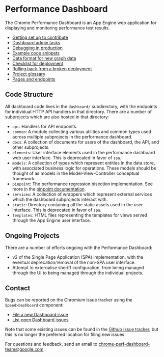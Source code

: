# Performance Dashboard

The Chrome Performance Dashboard is an App Engine web application for displaying
and monitoring performance test results.

-   [Getting set up to contribute](/dashboard/docs/getting-set-up.md)
-   [Dashboard admin tasks](/dashboard/docs/admin-tasks.md)
-   [Debugging in production](/dashboard/docs/cloud-debugger.md)
-   [Example code snippets](/dashboard/docs/code-snippets.md)
-   [Data format for new graph data](/dashboard/docs/data-format.md)
-   [Checklist for deployment](/dashboard/docs/deploy-checklist.md)
-   [Rolling back from a broken deployment](/dashboard/docs/rollback.md)
-   [Project glossary](/dashboard/docs/glossary.md)
-   [Pages and endpoints](/dashboard/docs/pages-and-endpoints.md)

## Code Structure

All dashboard code lives in the `dashboard/` subdirectory, with the endpoints
for individual HTTP API handlers in that directory. There are a number of
subprojects which are also hosted in that directory:

-   `api`: Handlers for API endpoints.
-   `common`: A module collecting various utilities and common types used across
    multiple subprojects in the performance dashboard.
-   `docs`: A collection of documents for users of the dashboard, the API, and
    other subprojects.
-   `elements`: User interface elements used in the performance dashboard web
    user interface. This is deprecated in favor of `spa`.
-   `models`: A collection of types which represent entities in the data store,
    with associated business logic for operations. These models should be
    thought of as models in the Model-View-Controller conceptual framework.
-   `pinpoint`: The performance regression bisection implementation. See more in
    the [pinpoint documentation](/dashboard/dashboard/pinpoint/README.md).
-   `services`: A collection of wrappers which represent external services which
    the dashboard subprojects interact with.
-   `static`: Directory containing all the static assets used in the user
    interface. This is deprecated in favor of `spa`.
-   `templates`: HTML files representing the templates for views served through
    the App Engine user interface.

## Ongoing Projects

There are a number of efforts ongoing with the Performance Dashboard:

-   v2 of the Single Page Application (SPA) implementation, with the eventual
    deprecation/removal of the non-SPA user interface.
-   Attempt to externalise sheriff configuration, from being managed through the
    UI to being managed through the individual projects.

## Contact

Bugs can be reported on the Chromium issue tracker using the `Speed>Dashboard`
component:

-   [File a new Dashboard issue](https://bugs.chromium.org/p/chromium/issues/entry?description=Describe+the+problem:&components=Speed%3EDashboard&summary=[chromeperf]+)
-   [List open Dashboard issues](https://bugs.chromium.org/p/chromium/issues/list?q=component%3ASpeed%3EDashboard)

Note that some existing issues can be found in the
[Github issue tracker](https://github.com/catapult-project/catapult/issues), but
this is no longer the preferred location for filing new issues.

For questions and feedback, send an email to
chrome-perf-dashboard-team@google.com.
